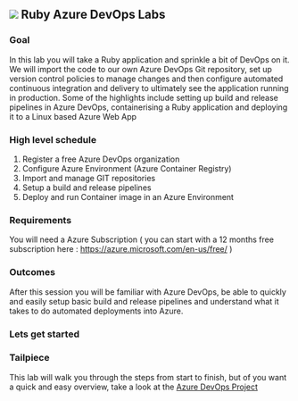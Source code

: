 ## ![](https://www.ruby-lang.org//images/header-ruby-logo.png) Ruby Azure DevOps Labs

### Goal
In this lab you will take a Ruby application and sprinkle a bit of DevOps on it.
We will import the code to our own Azure DevOps Git repository, set up version control policies to manage changes and then configure automated continuous integration and delivery to ultimately see the application running in production.
Some of the highlights include setting up build and release pipelines in Azure DevOps, containerising a Ruby application and deploying it to a Linux based Azure Web App
                
### High level schedule
1)	Register a free Azure DevOps organization
2)	Configure Azure Environment (Azure Container Registry)
3)	Import and manage GIT repositories
4)	Setup a build and release pipelines
5)	Deploy and run Container image in an Azure Environment

### Requirements
You will need a Azure Subscription ( you can start with a 12 months free subscription here : https://azure.microsoft.com/en-us/free/ )

### Outcomes
After this session you will be familiar with Azure DevOps, be able to quickly and easily setup basic build and release pipelines and understand what it takes to do automated deployments into Azure.

### Lets get started


### Tailpiece
This lab will walk you through the steps from start to finish, but of you want a quick and easy overview, take a look at the [Azure DevOps Project](https://docs.microsoft.com/en-us/azure/devops-project/azure-devops-project-ruby)
